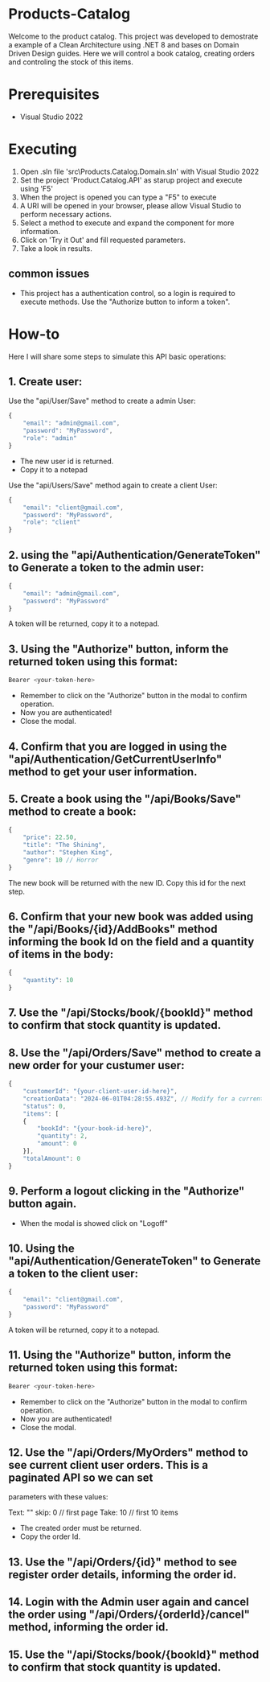 # Products-Catalog

Welcome to the product catalog. 
This project was developed to demostrate a example of a Clean Architecture using .NET 8 and bases on Domain Driven Design guides.
Here we will control a book catalog, creating orders and controling the stock of this items.

# Prerequisites

- Visual Studio 2022

# Executing

1. Open .sln file 'src\Products.Catalog.Domain.sln' with Visual Studio 2022
2. Set the project 'Product.Catalog.API' as starup project and execute using 'F5'
3. When the project is opened you can type a "F5" to execute
4. A URI will be opened in your browser, please allow Visual Studio to perform necessary actions.
5. Select a method to execute and expand the component for more information.
6. Click on 'Try it Out' and fill requested parameters.
7. Take a look in results.

## common issues

- This project has a authentication control, so a login is required to execute methods. Use the "Authorize button to inform a token".


# How-to

Here I will share some steps to simulate this API basic operations:

## 1. Create user:

Use the "api/User/Save" method to create a admin User: 

```javascript
{
    "email": "admin@gmail.com",
    "password": "MyPassword",
    "role": "admin"
}
```

- The new user id is returned.
- Copy it to a notepad


Use the "api/Users/Save" method again to create a client User: 

```javascript
{
    "email": "client@gmail.com",
    "password": "MyPassword",
    "role": "client"
}
```

## 2. using the "api/Authentication/GenerateToken" to Generate a token to the admin user:

```javascript
{
    "email": "admin@gmail.com",
    "password": "MyPassword"
}
```

A token will be returned, copy it to a notepad.

## 3. Using the "Authorize" button, inform the returned token using this format:

```javascript
Bearer <your-token-here>
```

- Remember to click on the "Authorize" button in the modal to confirm operation.
- Now you are authenticated!
- Close the modal.

## 4. Confirm that you are logged in using the "api/Authentication/GetCurrentUserInfo" method to get your user information.

## 5. Create a book using the "/api/Books/Save" method to create a book:

```javascript
{
    "price": 22.50,
    "title": "The Shining",
    "author": "Stephen King",
    "genre": 10 // Horror
}
```

The new book will be returned with the new ID. Copy this id for the next step.

## 6. Confirm that your new book was added using the "/api/Books/{id}/AddBooks" method informing the book Id on the field and a quantity of items in the body:

```javascript
{
    "quantity": 10
}
```

## 7. Use the "/api/Stocks/book/{bookId}" method to confirm that stock quantity is updated.
 
## 8. Use the "/api/Orders/Save" method to create a new order for your custumer user:

```javascript
{
    "customerId": "{your-client-user-id-here}",
    "creationData": "2024-06-01T04:28:55.493Z", // Modify for a current data
    "status": 0,
    "items": [
    {
        "bookId": "{your-book-id-here}",
        "quantity": 2,
        "amount": 0
    }],
    "totalAmount": 0
}
```

## 9. Perform a logout clicking in the "Authorize" button again.

- When the modal is showed click on "Logoff"

## 10. Using the "api/Authentication/GenerateToken" to Generate a token to the client user:

```javascript
{
    "email": "client@gmail.com",
    "password": "MyPassword"
}
```

A token will be returned, copy it to a notepad.

## 11. Using the "Authorize" button, inform the returned token using this format:

```javascript
Bearer <your-token-here>
```

- Remember to click on the "Authorize" button in the modal to confirm operation.
- Now you are authenticated!
- Close the modal.

## 12. Use the "/api/Orders/MyOrders" method to see current client user orders. This is a paginated API so we can set
parameters with these values:

Text: ""
skip: 0 // first page
Take: 10 // first 10 items

- The created order must be returned.
- Copy the order Id.

## 13. Use the "/api/Orders/{id}" method to see register order details, informing the order id.

## 14. Login with the Admin user again and cancel the order using "/api/Orders/{orderId}/cancel" method, informing the order id.

## 15. Use the "/api/Stocks/book/{bookId}" method to confirm that stock quantity is updated.